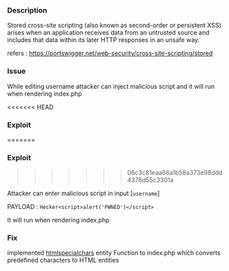 ### Description

Stored cross-site scripting (also known as second-order or persistent XSS) arises when an application receives data from an untrusted source and includes that data within its later HTTP responses in an unsafe way.

refers : https://portswigger.net/web-security/cross-site-scripting/stored

### Issue

While editing username attacker can inject malicious script and it will run when rendering index.php

<<<<<<< HEAD
### Exploit 
=======
### Exploit
>>>>>>> 06c3c81eaa66a1b58a373e98ddd4378d55c3301a

Attacker can enter malicious script in input [``username``] 

PAYLOAD : ``` Hecker<script>alert('PWNED')</script>	```

It will run when rendering index.php

### Fix

implemented [htmlspecialchars](https://github.com/V1dhun/Owasp-Top-10/blob/931c4e239e4bd5561348f719a7a147ef8258c8ce/Cross-Site%20Scripting/Stored%20XSS/Fix_index.php#L9) entity Function to index.php which converts predefined characters to HTML entities
